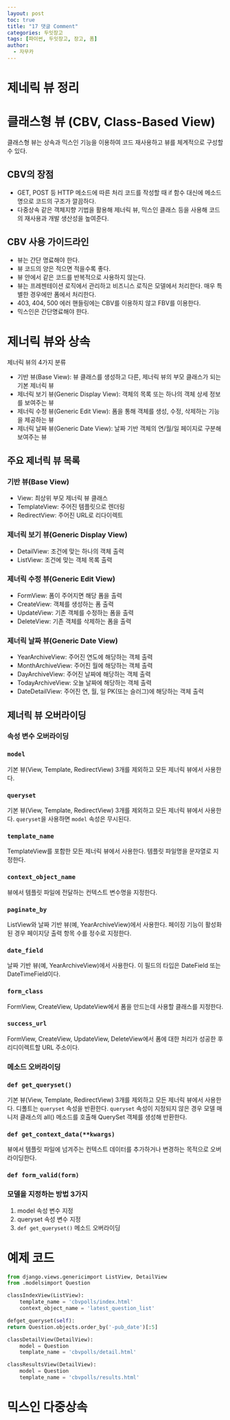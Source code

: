 ```yaml
---
layout: post
toc: true
title: "17 댓글 Comment"
categories: 두잇장고
tags: [파이썬, 두잇장고, 장고, 폼]
author:
  - 자무카
---
```


# 제네릭 뷰 정리

# **클래스형 뷰 (CBV, Class-Based View)**

클래스형 뷰는 상속과 믹스인 기능을 이용하여 코드 재사용하고 뷰를 체계적으로 구성할 수 있다.

## **CBV의 장점**

- GET, POST 등 HTTP 메소드에 따른 처리 코드를 작성할 때 if 함수 대신에 메소드 명으로 코드의 구조가 깔끔하다.
- 다중상속 같은 객체지향 기법을 활용해 제너릭 뷰, 믹스인 클래스 등을 사용해 코드의 재사용과 개발 생산성을 높여준다.

## **CBV 사용 가이드라인**

- 뷰는 간단 명료해야 한다.
- 뷰 코드의 양은 적으면 적을수록 좋다.
- 뷰 안에서 같은 코드를 반복적으로 사용하지 않는다.
- 뷰는 프레젠테이션 로직에서 관리하고 비즈니스 로직은 모델에서 처리한다. 매우 특별한 경우에만 폼에서 처리한다.
- 403, 404, 500 에러 핸들링에는 CBV를 이용하지 않고 FBV를 이용한다.
- 믹스인은 간단명료해야 한다.

# **제너릭 뷰와 상속**

제너릭 뷰의 4가지 분류

- 기반 뷰(Base View): 뷰 클래스를 생성하고 다른, 제너릭 뷰의 부모 클래스가 되는 기본 제너릭 뷰
- 제너릭 보기 뷰(Generic Display View): 객체의 목록 또는 하나의 객체 상세 정보를 보여주는 뷰
- 제너릭 수정 뷰(Generic Edit View): 폼을 통해 객체를 생성, 수정, 삭제하는 기능을 제공하는 뷰
- 제너릭 날짜 뷰(Generic Date View): 날짜 기반 객체의 연/월/일 페이지로 구분해 보여주는 뷰

## **주요 제너릭 뷰 목록**

### **기반 뷰(Base View)**

- View: 최상위 부모 제너릭 뷰 클래스
- TemplateView: 주어진 템플릿으로 렌더링
- RedirectView: 주어진 URL로 리다이렉트

### **제너릭 보기 뷰(Generic Display View)**

- DetailView: 조건에 맞는 하나의 객체 출력
- ListView: 조건에 맞는 객체 목록 출력

### **제너릭 수정 뷰(Generic Edit View)**

- FormView: 폼이 주어지면 해당 폼을 출력
- CreateView: 객체를 생성하는 폼 출력
- UpdateView: 기존 객체를 수정하는 폼을 출력
- DeleteView: 기존 객체를 삭제하는 폼을 출력

### **제너릭 날짜 뷰(Generic Date View)**

- YearArchiveView: 주어진 연도에 해당하는 객체 출력
- MonthArchiveView: 주어진 월에 해당하는 객체 출력
- DayArchiveView: 주어진 날짜에 해당하는 객체 출력
- TodayArchiveView: 오늘 날짜에 해당하는 객체 출력
- DateDetailView: 주어진 연, 월, 일 PK(또는 슬러그)에 해당하는 객체 출력

## **제너릭 뷰 오버라이딩**

### **속성 변수 오버라이딩**

### **`model`**

기본 뷰(View, Template, RedirectView) 3개를 제외하고 모든 제너릭 뷰에서 사용한다.

### **`queryset`**

기본 뷰(View, Template, RedirectView) 3개를 제외하고 모든 제너릭 뷰에서 사용한다. `queryset`을 사용하면 `model` 속성은 무시된다.

### **`template_name`**

TemplateView를 포함한 모든 제너릭 뷰에서 사용한다. 템플릿 파일명을 문자열로 지정한다.

### **`context_object_name`**

뷰에서 템플릿 파일에 전달하는 컨텍스트 변수명을 지정한다.

### **`paginate_by`**

ListView와 날짜 기반 뷰(예, YearArchiveView)에서 사용한다. 페이징 기능이 활성화 된 경우 페이지당 출력 항목 수를 정수로 지정한다.

### **`date_field`**

날짜 기반 뷰(예, YearArchiveView)에서 사용한다. 이 필드의 타입은 DateField 또는 DateTimeField이다.

### **`form_class`**

FormView, CreateView, UpdateView에서 폼을 만드는데 사용할 클래스를 지정한다.

### **`success_url`**

FormView, CreateView, UpdateView, DeleteView에서 폼에 대한 처리가 성공한 후 리디이렉트할 URL 주소이다.

### **메소드 오버라이딩**

### **`def get_queryset()`**

기본 뷰(View, Template, RedirectView) 3개를 제외하고 모든 제너릭 뷰에서 사용한다. 디폴트는 `queryset` 속성을 반환한다. `queryset` 속성이 지정되지 않은 경우 모델 매니저 클래스의 all() 메소드를 호출해 QuerySet 객체를 생성해 반환한다.

### **`def get_context_data(**kwargs)`**

뷰에서 템플릿 파일에 넘겨주는 컨텍스트 데이터를 추가하거나 변경하는 목적으로 오버라이딩한다.

### **`def form_valid(form)`**

### **모델을 지정하는 방법 3가지**

1. model 속성 변수 지정
2. queryset 속성 변수 지정
3. `def get_queryset()` 메소드 오버라이딩

# **예제 코드**

```python
from django.views.genericimport ListView, DetailView
from .modelsimport Question

classIndexView(ListView):
    template_name = 'cbvpolls/index.html'
    context_object_name = 'latest_question_list'

defget_queryset(self):
return Question.objects.order_by('-pub_date')[:5]

classDetailView(DetailView):
    model = Question
    template_name = 'cbvpolls/detail.html'

classResultsView(DetailView):
    model = Question
    template_name = 'cbvpolls/results.html'

```

# **믹스인 다중상속**